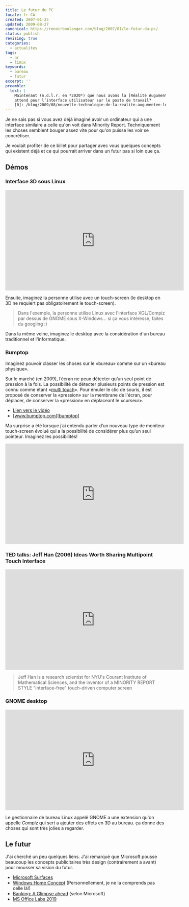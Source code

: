 ```yaml
---
title: Le futur du PC
locale: fr-CA
created: 2007-01-25
updated: 2009-08-27
canonical: https://renoirboulanger.com/blog/2007/01/le-futur-du-pc/
status: publish
revising: true
categories:
  - actualites
tags:
  - ar
  - linux
keywords:
  - bureau
  - futur
excerpt: ''
preamble:
  text: |
    Maintenant (n.d.l.r. en *2020*) que nous avons la [Réalité Augumentée][0] qu'est-ce qui nous
    attend pour l’interface utilisateur sur le poste de travail?
    [0]: /blog/2009/08/nouvelle-technologie-de-la-realite-augumentee-les-habitants-des-pays-bas-seront-des-premiers 'Nouvelle technologie de la Réalité Augumentée, Les habitants des Pays Bas seront des premiers'
---
```


Je ne sais pas si vous avez déjà imaginé avoir un ordinateur qui a une interface
similaire a celle qu'on voit dans Minority Report. Techniquement les choses
semblent bouger assez vite pour qu'on puisse les voir se concrétiser.

Je voulait profiter de ce billet pour partager avec vous quelques concepts qui
existent déjà et ce qui pourrait arriver dans un futur pas si loin que ça.

## Démos

### Interface 3D sous Linux

<iframe width="560" height="315" src="https://www.youtube.com/embed/Yx9FgLr9oTk" frameborder="0" allow="accelerometer; autoplay; clipboard-write; encrypted-media; gyroscope; picture-in-picture" allowfullscreen></iframe>

Ensuite, imaginez la personne utilise avec un touch-screen (le desktop en 3D ne
requiert pas obligatoirement le touch-screen).

> Dans l'exemple, la personne utilise Linux avec l'interface XGL/Compiz par
> dessus de GNOME sous X-Windows... si ça vous intéresse, faites du googling :)

Dans la même veine, imaginez le desktop avec la considération d'un bureau
traditionnel et l'informatique.

### Bumptop

Imaginez pouvoir classer les choses sur le «bureau» comme sur un «bureau
physique».

<!-- #XXX rb-notice-box -->
<app-alert-box title="Note laissée lors de révision faite en Août 2009">

Sur le marché (en 2009), l’écran ne peux détecter qu’un seul point de pression à
la fois. La possibilité de détecter plusieurs points de pression est connu comme
étant «<span lang=en>[multi touch][multi-touch]</span>». Pour émuler le clic de
souris, il est proposé de conserver la «pression» sur la membrane de l'écran,
pour déplacer, de conserver la «pression» en déplaceant le «curseur».

</app-alert-box>

<app-image src="~/assets/content/blog/2007/01/bumptop-video-still.png" figcaption="BumpTop 3D Desktop Prototype — Published on YouTube on Jun 21, 2006">

- [Lien vers le vidéo][m0odskdepnq]
- [www.bumptop.com][bumptop]

</app-image>

Ma surprise a été lorsque j’ai entendu parler d’un nouveau type de moniteur
touch-screen évolué qui a la possibilité de considérer plus qu’un seul pointeur.
Imaginez les possibilités!

<iframe width="560" height="315" src="https://www.youtube.com/embed/M0ODskdEPnQ" frameborder="0" allow="accelerometer; autoplay; clipboard-write; encrypted-media; gyroscope; picture-in-picture" allowfullscreen></iframe>

[m0odskdepnq]:
  https://www.youtube.com/embed/M0ODskdEPnQ
  'BumpTop 3D Desktop Prototype'
[bumptop]: http://www.bumptop.com/ 'BUMPTOP a 3D Physics Desktop Experience'
[multi-touch]: https://en.wikipedia.org/wiki/Multi-touch

### TED talks: Jeff Han (2006) Ideas Worth Sharing Multipoint Touch Interface

<iframe width="560" height="315" src="https://www.youtube.com/embed/5JcSu7h-I40" frameborder="0" allow="accelerometer; autoplay; clipboard-write; encrypted-media; gyroscope; picture-in-picture" allowfullscreen></iframe>

<blockquote lang="en">

Jeff Han is a research scientist for NYU's Courant Institute of Mathematical
Sciences, and the inventor of a MINORITY REPORT STYLE "interface-free"
touch-driven computer screen

</blockquote>

### GNOME desktop

<iframe width="560" height="315" src="https://www.youtube.com/embed/yJB9Yum3S9M" frameborder="0" allow="accelerometer; autoplay; clipboard-write; encrypted-media; gyroscope; picture-in-picture" allowfullscreen></iframe>

Le gestionnaire de bureau Linux appelé GNOME a une extension qu'on appelle
_Compiz_ qui sert a ajouter des effets en 3D au bureau. ça donne des choses qui
sont très jolies a regarder.

## Le futur

J'ai cherché un peu quelques liens. J'ai remarqué que Microsoft pousse beaucoup
les concepts publicitaires très design (contrairement a avant) pour mousser sa
vision du futur.

- [Microsoft Surfaces][1]
- [Windows Home Concept][2] (Personnellement, je ne la comprends pas celle là!)
- [Banking: A Glimpse ahead][3] (selon Microsoft)
- [MS Office Labs 2019][4]

[0]:
  /blog/2009/08/nouvelle-technologie-de-la-realite-augumentee-les-habitants-des-pays-bas-seront-des-premiers/
[1]: https://www.microsoft.com/surface/Pages/Experience/Videos.aspx
[2]: https://www.youtube.com/watch?v=1VuQeR-N8nE
[3]: https://www.youtube.com/watch?v=b3CvU8OTAmM&feature=related
[4]: https://www.youtube.com/watch?v=nq3EeZz-W3A&feature=related
